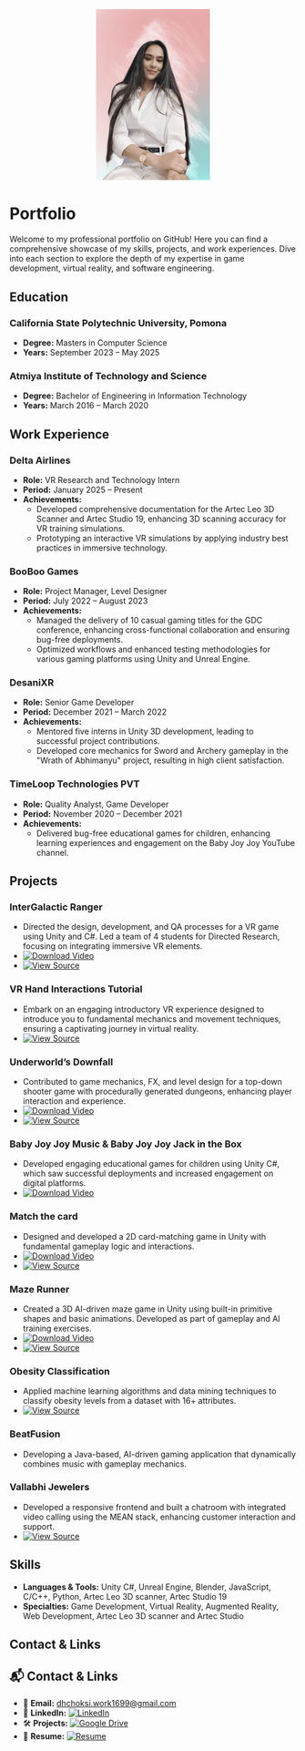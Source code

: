 <p align="center">
  <img src="/assets/logo.png" alt="Logo" width="200"/>
</p>

# Portfolio

Welcome to my professional portfolio on GitHub! Here you can find a comprehensive showcase of my skills, projects, and work experiences. Dive into each section to explore the depth of my expertise in game development, virtual reality, and software engineering.

## Education

### California State Polytechnic University, Pomona
- **Degree:** Masters in Computer Science
- **Years:** September 2023 – May 2025

### Atmiya Institute of Technology and Science
- **Degree:** Bachelor of Engineering in Information Technology
- **Years:** March 2016 – March 2020

## Work Experience

### Delta Airlines
- **Role:** VR Research and Technology Intern
- **Period:** January 2025 – Present
- **Achievements:**
  - Developed comprehensive documentation for the Artec Leo 3D Scanner and Artec Studio 19, enhancing 3D scanning accuracy for VR training simulations.
  - Prototyping an interactive VR simulations by applying industry best practices in immersive technology.

### BooBoo Games
- **Role:** Project Manager, Level Designer
- **Period:** July 2022 – August 2023
- **Achievements:**
  - Managed the delivery of 10 casual gaming titles for the GDC conference, enhancing cross-functional collaboration and ensuring bug-free deployments.
  - Optimized workflows and enhanced testing methodologies for various gaming platforms using Unity and Unreal Engine.

### DesaniXR
- **Role:** Senior Game Developer
- **Period:** December 2021 – March 2022
- **Achievements:**
  - Mentored five interns in Unity 3D development, leading to successful project contributions.
  - Developed core mechanics for Sword and Archery gameplay in the "Wrath of Abhimanyu" project, resulting in high client satisfaction.

### TimeLoop Technologies PVT
- **Role:** Quality Analyst, Game Developer
- **Period:** November 2020 – December 2021
- **Achievements:**
  - Delivered bug-free educational games for children, enhancing learning experiences and engagement on the Baby Joy Joy YouTube channel.

## Projects

### InterGalactic Ranger
- Directed the design, development, and QA processes for a VR game using Unity and C#. Led a team of 4 students for Directed Research, focusing on integrating immersive VR elements.
- [![Download Video](https://img.shields.io/badge/Download-Video-blue)](https://raw.githubusercontent.com/DHChoksi/Portfolio/main/Assets/underworld.mp4)
- [![View Source](https://img.shields.io/badge/GoogleDrive-Source_Code-blue?logo=google-drive)](https://drive.google.com/file/d/your-file-id/view?usp=sharing)


### VR Hand Interactions Tutorial 
- Embark on an engaging introductory VR experience designed to introduce you to fundamental mechanics and movement techniques, ensuring a captivating journey in virtual reality.
- [![View Source](https://img.shields.io/badge/GoogleDrive-Source_Code-blue?logo=google-drive)](https://drive.google.com/file/d/1jdIg_npAIipSH_69mVPNWzrZVjQ_qk_h/view?usp=sharing)

### Underworld’s Downfall
- Contributed to game mechanics, FX, and level design for a top-down shooter game with procedurally generated dungeons, enhancing player interaction and experience.
- [![Download Video](https://img.shields.io/badge/Download-Video-blue)](https://raw.githubusercontent.com/DHChoksi/Portfolio/main/Assets/under.mp4)
- [![View Source](https://img.shields.io/badge/GoogleDrive-Source_Code-blue?logo=google-drive)](https://drive.google.com/file/d/1U7iosD7JtZHV6y5S5Jte_SgZIIF56ejO/view?usp=sharing)

### Baby Joy Joy Music & Baby Joy Joy Jack in the Box
- Developed engaging educational games for children using Unity C#, which saw successful deployments and increased engagement on digital platforms.
- [![Download Video](https://img.shields.io/badge/Download-Video-blue)](https://raw.githubusercontent.com/DHChoksi/Portfolio/main/Assets/Jack.mp4.mp4)

### Match the card
- Designed and developed a 2D card-matching game in Unity with fundamental gameplay logic and interactions.
- [![Download Video](https://img.shields.io/badge/Download-Video-blue)](https://raw.githubusercontent.com/DHChoksi/Portfolio/main/Assets/MatchCards.mp4)
- [![View Source](https://img.shields.io/badge/GoogleDrive-Source_Code-blue?logo=google-drive)](https://drive.google.com/file/d/1CSPq5i6pDNOYil6LtDMSkRA9MJsvaidP/view?usp=sharing)

### Maze Runner
- Created a 3D AI-driven maze game in Unity using built-in primitive shapes and basic animations. Developed as part of gameplay and AI training exercises. 
- [![Download Video](https://img.shields.io/badge/Download-Video-blue)](https://raw.githubusercontent.com/DHChoksi/Portfolio/main/Assets/MazeRunner1.mp4.mp4)
- [![View Source](https://img.shields.io/badge/GoogleDrive-Source_Code-blue?logo=google-drive)](https://drive.google.com/file/d/1kLxz66_dLjPkyIyo-DkG7Vt__NA0ak2E/view?usp=sharingv)

### Obesity Classification
- Applied machine learning algorithms and data mining techniques to classify obesity levels from a dataset with 16+ attributes.
- [![View Source](https://img.shields.io/badge/Download-Source_Code-blue?logo=github)](https://github.com/DHChoksi/Portfolio/raw/main/Assets/ObeysityClassification-main.zip)

### BeatFusion
- Developing a Java-based, AI-driven gaming application that dynamically combines music with gameplay mechanics.

### Vallabhi Jewelers
- Developed a responsive frontend and built a chatroom with integrated video calling using the MEAN stack, enhancing customer interaction and support.
- [![View Source](https://img.shields.io/badge/GoogleDrive-Source_Code-blue?logo=google-drive)](https://drive.google.com/file/d/1mk20mi0vssU5rdc3f5SkQCWBS01sBB3g/view?usp=sharing)

## Skills
- **Languages & Tools:** Unity C#, Unreal Engine, Blender, JavaScript, C/C++, Python, Artec Leo 3D scanner, Artec Studio 19 
- **Specialties:** Game Development, Virtual Reality, Augmented Reality, Web Development, Artec Leo 3D scanner and Artec Studio

## Contact & Links
## 📬 Contact & Links

- 📧 **Email:** [dhchoksi.work1699@gmail.com](mailto:dhchoksi.work1699@gmail.com)  
- 💼 **LinkedIn:** [![LinkedIn](https://img.shields.io/badge/LinkedIn-Profile-blue?logo=linkedin)](https://www.linkedin.com/in/dhchoksi)  
- 🛠️ **Projects:** [![Google Drive](https://img.shields.io/badge/GoogleDrive-Projects-blue?logo=google-drive)](https://drive.google.com/drive/folders/1msM910t1FX0q2dbO-GChQ9i07t6dP5x0?usp=sharing)  
- 📄 **Resume:** [![Resume](https://img.shields.io/badge/GoogleDrive-Resume-blue?logo=google-drive)](https://docs.google.com/document/d/13ItqFxINlQOiV6aQvgIGoNowjPDco8CaT5hn3Okpz9g/edit?usp=sharing)

